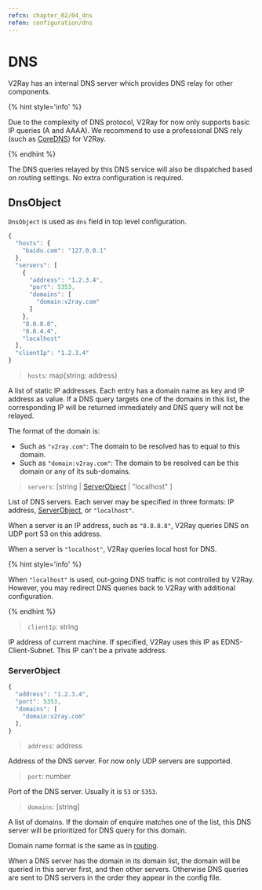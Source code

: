 ```yaml
---
refcn: chapter_02/04_dns
refen: configuration/dns
---
```


# DNS

V2Ray has an internal DNS server which provides DNS relay for other components.

{% hint style='info' %}

Due to the complexity of DNS protocol, V2Ray for now only supports basic IP queries (A and AAAA). We recommend to use a professional DNS rely (such as [CoreDNS](https://coredns.io/)) for V2Ray.

{% endhint %}

The DNS queries relayed by this DNS service will also be dispatched based on routing settings. No extra configuration is required.

## DnsObject

`DnsObject` is used as `dns` field in top level configuration.

```javascript
{
  "hosts": {
    "baidu.com": "127.0.0.1"
  },
  "servers": [
    {
      "address": "1.2.3.4",
      "port": 5353,
      "domains": [
        "domain:v2ray.com"
      ]
    },
    "8.8.8.8",
    "8.8.4.4",
    "localhost"
  ],
  "clientIp": "1.2.3.4"
}
```

> `hosts`: map{string: address}

A list of static IP addresses. Each entry has a domain name as key and IP address as value. If a DNS query targets one of the domains in this list, the corresponding IP will be returned immediately and DNS query will not be relayed.

The format of the domain is:

* Such as `"v2ray.com"`: The domain to be resolved has to equal to this domain.
* Such as `"domain:v2ray.com"`: The domain to be resolved can be this domain or any of its sub-domains.

> `servers`: \[string | [ServerObject](#serverobject) | "localhost" \]

List of DNS servers. Each server may be specified in three formats: IP address, [ServerObject](#serverobject), or `"localhost"`.

When a server is an IP address, such as `"8.8.8.8"`, V2Ray queries DNS on UDP port 53 on this address.

When a server is `"localhost"`, V2Ray queries local host for DNS.

{% hint style='info' %}

When `"localhost"` is used, out-going DNS traffic is not controlled by V2Ray. However, you may redirect DNS queries back to V2Ray with additional configuration.

{% endhint %}

> `clientIp`: string

IP address of current machine. If specified, V2Ray uses this IP as EDNS-Client-Subnet. This IP can't be a private address.

### ServerObject

```javascript
{
  "address": "1.2.3.4",
  "port": 5353,
  "domains": [
    "domain:v2ray.com"
  ],
}
```

> `address`: address

Address of the DNS server. For now only UDP servers are supported.

> `port`: number

Port of the DNS server. Usually it is `53` or `5353`.

> `domains`: \[string\]

A list of domains. If the domain of enquire matches one of the list, this DNS server will be prioritized for DNS query for this domain.

Domain name format is the same as in [routing](routing.md).

When a DNS server has the domain in its domain list, the domain will be queried in this server first, and then other servers. Otherwise DNS queries are sent to DNS servers in the order they appear in the config file.
